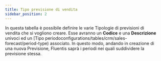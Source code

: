 ```yaml
---
title: Tipo previsione di vendita
sidebar_position: 2
---
```


In questa tabella è possibile definire le varie Tipologie di previsioni di vendita che si vogliono creare. Esse avranno un **Codice** e una **Descrizione** univoci ed un [Tipo periodoconfigurations/tables/crm/sales-forecast/period-type) associato. In questo modo, andando in creazione di una nuova Previsione, Fluentis saprà i periodi nei quali suddividere la previsione stessa. 
